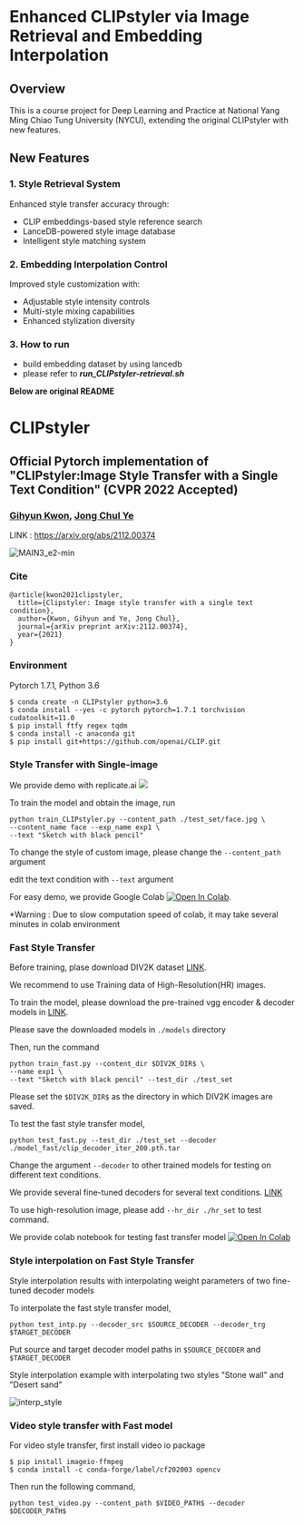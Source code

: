 # Enhanced CLIPstyler via Image Retrieval and Embedding Interpolation 

## Overview
This is a course project for Deep Learning and Practice at National Yang Ming Chiao Tung University (NYCU), extending the original CLIPstyler with new features.

## New Features

### 1. Style Retrieval System
Enhanced style transfer accuracy through:
- CLIP embeddings-based style reference search
- LanceDB-powered style image database
- Intelligent style matching system

### 2. Embedding Interpolation Control
Improved style customization with:
- Adjustable style intensity controls
- Multi-style mixing capabilities
- Enhanced stylization diversity

### 3. How to run
  - build embedding dataset by using lancedb
  - please refer to ***run_CLIPstyler-retrieval.sh***

**Below are original README**

# CLIPstyler
## Official Pytorch implementation of "CLIPstyler:Image Style Transfer with a Single Text Condition" (CVPR 2022 Accepted)
### [Gihyun Kwon](https://sites.google.com/view/gihyunkwon), [Jong Chul Ye](https://bispl.weebly.com/professor.html)
LINK : https://arxiv.org/abs/2112.00374

![MAIN3_e2-min](https://user-images.githubusercontent.com/94511035/142139437-9d91f39e-b3d7-46cf-b43b-cb7fdead69a8.png)

### Cite
```
@article{kwon2021clipstyler,
  title={Clipstyler: Image style transfer with a single text condition},
  author={Kwon, Gihyun and Ye, Jong Chul},
  journal={arXiv preprint arXiv:2112.00374},
  year={2021}
}
```

### Environment
Pytorch 1.7.1, Python 3.6

```
$ conda create -n CLIPstyler python=3.6
$ conda install --yes -c pytorch pytorch=1.7.1 torchvision cudatoolkit=11.0
$ pip install ftfy regex tqdm
$ conda install -c anaconda git
$ pip install git+https://github.com/openai/CLIP.git
```

### Style Transfer with Single-image
We provide demo with replicate.ai 
<a href="https://replicate.ai/paper11667/clipstyler"><img src="https://img.shields.io/static/v1?label=Replicate&message=Demo and Docker Image&color=blue"></a>

To train the model and obtain the image, run

```
python train_CLIPstyler.py --content_path ./test_set/face.jpg \
--content_name face --exp_name exp1 \
--text "Sketch with black pencil"
```

To change the style of custom image, please change the ```--content_path``` argument

edit the text condition with ```--text``` argument

For easy demo, we provide Google Colab [![Open In Colab](https://colab.research.google.com/assets/colab-badge.svg)](https://colab.research.google.com/drive/1dg8PXi-TVtzdpbaoI7ty72SSY7xdBgwo?usp=sharing).

*Warning : Due to slow computation speed of colab, it may take several minutes in colab environment

### Fast Style Transfer
Before training, plase download DIV2K dataset [LINK](https://data.vision.ee.ethz.ch/cvl/DIV2K/).

We recommend to use Training data of High-Resolution(HR) images.

To train the model, please download the pre-trained vgg encoder & decoder models in [LINK](https://drive.google.com/drive/folders/17UDzXtp9IZlerFjGly3QEm2uU3yi7siO?usp=sharing).

Please save the downloaded models in ```./models``` directory

Then, run the command

```
python train_fast.py --content_dir $DIV2K_DIR$ \
--name exp1 \
--text "Sketch with black pencil" --test_dir ./test_set
```

Please set the ```$DIV2K_DIR$``` as the directory in which DIV2K images are saved.

To test the fast style transfer model, 

```
python test_fast.py --test_dir ./test_set --decoder ./model_fast/clip_decoder_iter_200.pth.tar
```

Change the argument ```--decoder``` to other trained models for testing on different text conditions.

We provide several fine-tuned decoders for several text conditions. [LINK](https://drive.google.com/drive/folders/1U-4tEigPaJxfXRMnEdRDtyQ99O5ondrs?usp=sharing)

To use high-resolution image, please add ```--hr_dir ./hr_set``` to test command. 

We provide colab notebook for testing fast transfer model [![Open In Colab](https://colab.research.google.com/assets/colab-badge.svg)](https://colab.research.google.com/drive/1sdvRuBECA48sPPlBb7UTOuk9peGggdI9?usp=sharing)

### Style interpolation on Fast Style Transfer

Style interpolation results with interpolating weight parameters of two fine-tuned decoder models


To interpolate the fast style transfer model, 

```
python test_intp.py --decoder_src $SOURCE_DECODER --decoder_trg $TARGET_DECODER
```

Put source and target decoder model paths in ```$SOURCE_DECODER``` and ```$TARGET_DECODER```

Style interpolation example with interpolating two styles "Stone wall" and "Desert sand"

![interp_style](https://user-images.githubusercontent.com/94511035/150737816-e1bd4339-16b7-45cc-bdc7-dfc0af7cf306.jpg)

### Video style transfer with Fast model

For video style transfer, first install video io package
```
$ pip install imageio-ffmpeg
$ conda install -c conda-forge/label/cf202003 opencv
```

Then run the following command,

```
python test_video.py --content_path $VIDEO_PATH$ --decoder $DECODER_PATH$
```

